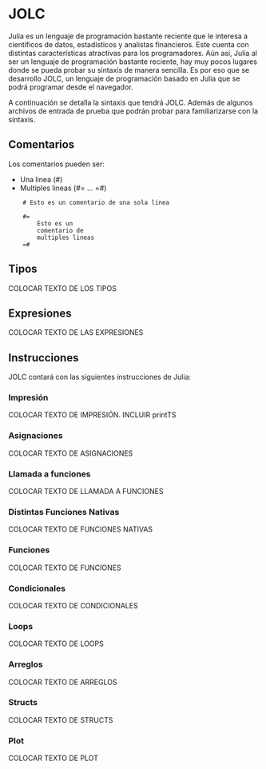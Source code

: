 # JOLC

Julia es un lenguaje de programación bastante reciente que le interesa a científicos de datos, estadísticos y analistas financieros. Este cuenta con distintas características atractivas para los programadores. Aún así, Julia al ser un lenguaje de programación bastante reciente, hay muy pocos lugares donde se pueda probar su sintaxis de manera sencilla. Es por eso que se desarrollo JOLC, un lenguaje de programación basado en Julia que se podrá programar desde el navegador.

A continuación se detalla la sintaxis que tendrá JOLC. Además de algunos archivos de entrada de prueba que podrán probar para familiarizarse con la sintaxis.

## Comentarios

Los comentarios pueden ser:
- Una linea (#)
- Multiples lineas (#= ... =#)

```
    # Esto es un comentario de una sola linea

    #=
        Esto es un
        comentario de
        multiples lineas
    =#
```

## Tipos

COLOCAR TEXTO DE LOS TIPOS

## Expresiones

COLOCAR TEXTO DE LAS EXPRESIONES

## Instrucciones

JOLC contará con las siguientes instrucciones de Julia:

### Impresión

COLOCAR TEXTO DE IMPRESIÓN. INCLUIR printTS

### Asignaciones

COLOCAR TEXTO DE ASIGNACIONES

### Llamada a funciones

COLOCAR TEXTO DE LLAMADA A FUNCIONES

### Distintas Funciones Nativas

COLOCAR TEXTO DE FUNCIONES NATIVAS

### Funciones

COLOCAR TEXTO DE FUNCIONES

### Condicionales

COLOCAR TEXTO DE CONDICIONALES

### Loops

COLOCAR TEXTO DE LOOPS

### Arreglos

COLOCAR TEXTO DE ARREGLOS

### Structs

COLOCAR TEXTO DE STRUCTS

### Plot

COLOCAR TEXTO DE PLOT
